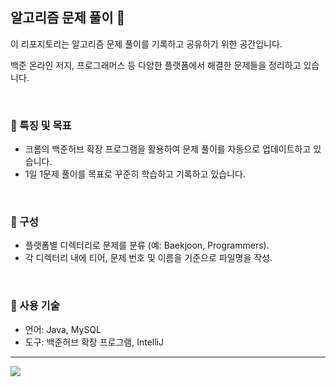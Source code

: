 ## 알고리즘 문제 풀이 📘
이 리포지토리는 알고리즘 문제 풀이를 기록하고 공유하기 위한 공간입니다.

백준 온라인 저지, 프로그래머스 등 다양한 플랫폼에서 해결한 문제들을 정리하고 있습니다.

<br/>


### 🎯 특징 및 목표 
- 크롬의 백준허브 확장 프로그램을 활용하여 문제 풀이를 자동으로 업데이트하고 있습니다.
- 1일 1문제 풀이를 목표로 꾸준히 학습하고 기록하고 있습니다.

<br/>

### 📂 구성 
- 플랫폼별 디렉터리로 문제를 분류 (예: Baekjoon, Programmers).
- 각 디렉터리 내에 티어, 문제 번호 및 이름을 기준으로 파일명을 작성.

<br/>

### 🔧 사용 기술 

- 언어: Java, MySQL
- 도구: 백준허브 확장 프로그램, IntelliJ

---

<a href="https://github.com/devxb/gitanimals">
  <img src="https://render.gitanimals.org/farms/{SUJI-J}"/>
</a>

